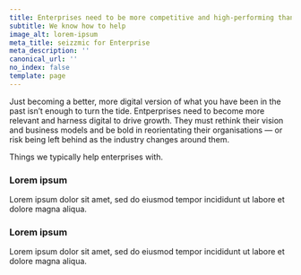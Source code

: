 ```yaml
---
title: Enterprises need to be more competitive and high-performing than ever before
subtitle: We know how to help
image_alt: lorem-ipsum
meta_title: seizzmic for Enterprise
meta_description: ''
canonical_url: ''
no_index: false
template: page
---
```

Just becoming a better, more digital version of what you have been in the past isn’t enough to turn the tide. Entperprises need to become more relevant and harness digital to drive growth. They must rethink their vision and business models and be bold in reorientating their organisations — or risk being left behind as the industry changes around them.

Things we typically help enterprises with.

### Lorem ipsum

Lorem ipsum dolor sit amet, sed do eiusmod tempor incididunt ut labore et dolore magna aliqua.

### Lorem ipsum

Lorem ipsum dolor sit amet, sed do eiusmod tempor incididunt ut labore et dolore magna aliqua.
